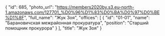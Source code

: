 {
    "id": 685,
    "photo_url": "https://members2020by.s3.eu-north-1.amazonaws.com/127701_%D0%96%D1%83%D0%BA%D0%97%D0%BE%D1%8F",
    "full_name": "Жук Зоя",
    "offices": [
        {
            "id": "01-01",
            "name": "Барановичская межрайонная прокуратура",
            "position": "Старший помощник прокурора"
        }
    ],
    "title": "Жук Зоя"
}